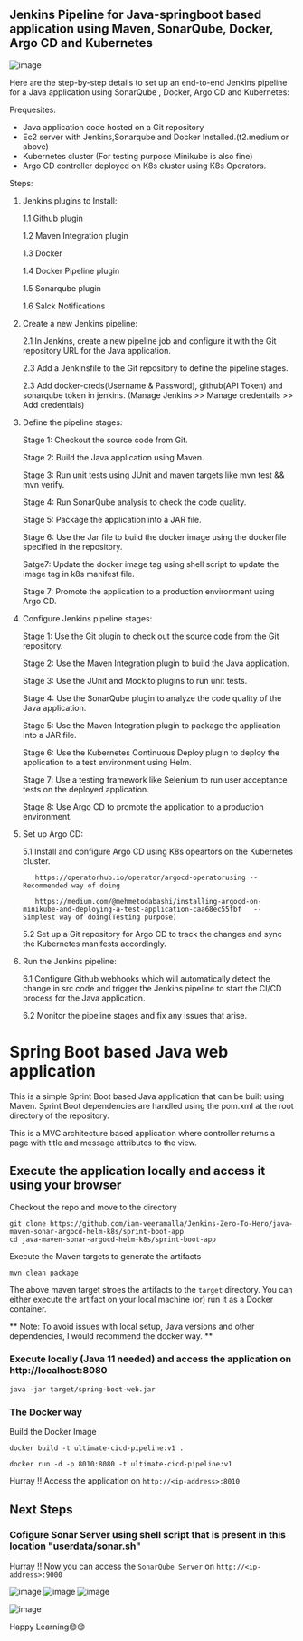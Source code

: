 Jenkins Pipeline for Java-springboot based application using Maven, SonarQube, Docker, Argo CD and Kubernetes
-------------------------------------------------------------------------------------------------------------------
![image](https://user-images.githubusercontent.com/111578142/230550209-1edd036f-5b63-4f86-8f7f-e3af3a9dbbdd.png)

Here are the step-by-step details to set up an end-to-end Jenkins pipeline for a Java application using SonarQube , Docker, Argo CD and Kubernetes:

Prequesites:

* Java application code hosted on a Git repository
* Ec2 server with Jenkins,Sonarqube and Docker Installed.(t2.medium or above)
* Kubernetes cluster (For testing purpose Minikube is also fine)
* Argo CD controller deployed on K8s cluster using K8s Operators.

Steps:

1. Jenkins plugins to Install:

     1.1 Github plugin
   
     1.2 Maven Integration plugin
   
     1.3 Docker
   
     1.4 Docker Pipeline plugin
   
     1.5 Sonarqube plugin
   
     1.6 Salck Notifications
      
2. Create a new Jenkins pipeline:

   2.1 In Jenkins, create a new pipeline job and configure it with the Git repository URL for the Java application. 
   
   2.3 Add a Jenkinsfile to the Git repository to define the pipeline stages.
   
   2.3 Add docker-creds(Username & Password), github(API Token) and sonarqube token in jenkins. (Manage Jenkins >>  Manage credentails >> Add credentials) 

3. Define the pipeline stages:

    Stage 1: Checkout the source code from Git.
    
    Stage 2: Build the Java application using Maven.
    
    Stage 3: Run unit tests using JUnit and maven targets like mvn test && mvn verify.
    
    Stage 4: Run SonarQube analysis to check the code quality.
    
    Stage 5: Package the application into a JAR file.
    
    Stage 6: Use the Jar file to build the docker image using the dockerfile specified in the repository.
    
    Satge7: Update the docker image tag using shell script to update the image tag in k8s manifest file.
    
    Stage 7: Promote the application to a production environment using Argo CD.

4. Configure Jenkins pipeline stages:

    Stage 1: Use the Git plugin to check out the source code from the Git repository.
    
    Stage 2: Use the Maven Integration plugin to build the Java application.
    
    Stage 3: Use the JUnit and Mockito plugins to run unit tests.
    
    Stage 4: Use the SonarQube plugin to analyze the code quality of the Java application.
    
    Stage 5: Use the Maven Integration plugin to package the application into a JAR file.
    
    Stage 6: Use the Kubernetes Continuous Deploy plugin to deploy the application to a test environment using Helm.
    
    Stage 7: Use a testing framework like Selenium to run user acceptance tests on the deployed application.
    
    Stage 8: Use Argo CD to promote the application to a production environment.

5. Set up Argo CD:

    5.1 Install and configure Argo CD using K8s opeartors on the Kubernetes cluster.
    
          https://operatorhub.io/operator/argocd-operatorusing -- Recommended way of doing
           
          https://medium.com/@mehmetodabashi/installing-argocd-on-minikube-and-deploying-a-test-application-caa68ec55fbf   -- Simplest way of doing(Testing purpose)
            
    5.2 Set up a Git repository for Argo CD to track the changes and sync the Kubernetes manifests accordingly.
    

6. Run the Jenkins pipeline:

   6.1 Configure Github webhooks which will automatically detect the change in src code and trigger the Jenkins pipeline to start the CI/CD process for the Java application.
   
   6.2 Monitor the pipeline stages and fix any issues that arise.



# Spring Boot based Java web application
 
This is a simple Sprint Boot based Java application that can be built using Maven. Sprint Boot dependencies are handled using the pom.xml 
at the root directory of the repository.

This is a MVC architecture based application where controller returns a page with title and message attributes to the view.

## Execute the application locally and access it using your browser

Checkout the repo and move to the directory

```
git clone https://github.com/iam-veeramalla/Jenkins-Zero-To-Hero/java-maven-sonar-argocd-helm-k8s/sprint-boot-app
cd java-maven-sonar-argocd-helm-k8s/sprint-boot-app
```

Execute the Maven targets to generate the artifacts

```
mvn clean package
```

The above maven target stroes the artifacts to the `target` directory. You can either execute the artifact on your local machine
(or) run it as a Docker container.

** Note: To avoid issues with local setup, Java versions and other dependencies, I would recommend the docker way. **


### Execute locally (Java 11 needed) and access the application on http://localhost:8080

```
java -jar target/spring-boot-web.jar
```

### The Docker way

Build the Docker Image

```
docker build -t ultimate-cicd-pipeline:v1 .
```

```
docker run -d -p 8010:8080 -t ultimate-cicd-pipeline:v1
```

Hurray !! Access the application on `http://<ip-address>:8010`


## Next Steps

### Cofigure Sonar Server using shell script that is present in this location "userdata/sonar.sh"

Hurray !! Now you can access the `SonarQube Server` on `http://<ip-address>:9000` 

![image](https://user-images.githubusercontent.com/111578142/230719676-5692da09-1089-4ae9-928e-50a9b2f56d13.png)
![image](https://user-images.githubusercontent.com/111578142/230719696-2be4d319-2171-4b11-839c-7cbee8eb3212.png)
![image](https://user-images.githubusercontent.com/111578142/230719734-23e8074e-6339-4f4b-adc5-e5acc53fa9f2.png)

![image](https://user-images.githubusercontent.com/111578142/230719704-2c981377-7e0c-47fd-98b1-2014dcb1d872.png)


Happy Learning😊😊

